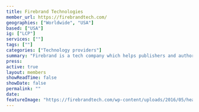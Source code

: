 ```yaml
---
title: Firebrand Technologies
member_url: https://firebrandtech.com/
geographies: ["Worldwide", "USA"]
based: ["USA"]
ig: ["LCP"] 
services: [""] 
tags: [""]
categories: ["Technology providers"]
summary: "Firebrand is a tech company which helps publishers and authors promote digital review copies to book advocates and industry professionals. They operate [NetGalley](https://www.netgalley.com/)"
press:
active: true
layout: members
showReadTime: false
showDate: false
permalink: ""
date: 
featureImage: "https://firebrandtech.com/wp-content/uploads/2016/05/header_logo_med.png"
---
```

